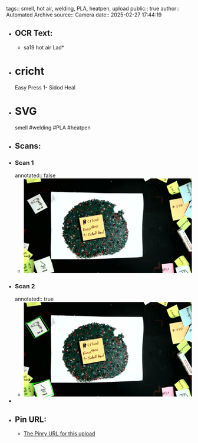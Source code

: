 tags:: smell, hot air, welding, PLA, heatpen, upload
public:: true
author:: Automated Archive
source:: Camera
date:: 2025-02-27 17:44:19

- ## OCR Text:
	- sa19
	  hot air
	  Lad*
- # cricht
   Easy Press
   1- Sidod Heal
- # SVG
   smell
   #welding
   #PLA
   #heatpen
- ## Scans:
- ### Scan 1
  annotated:: false
	- ![./assets/scans/2025-02-27T17-44-19-2588.jpg](./assets/scans/2025-02-27T17-44-19-2588.jpg)
- ### Scan 2
  annotated:: true
	- ![./assets/scans/2025-02-27T17-44-19-2857.jpg](./assets/scans/2025-02-27T17-44-19-2857.jpg)
-
- ## Pin URL:
	- [The Pinry URL for this upload](https://pinry.petau.net/pins/210/)
